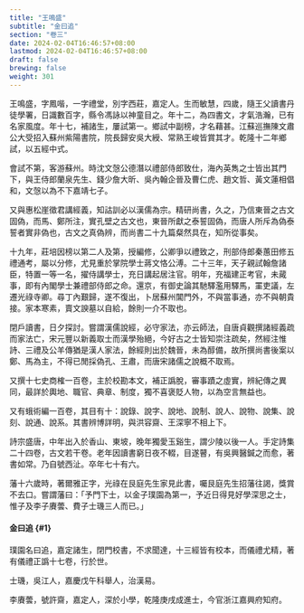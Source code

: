 ```yaml
---
title: "王鳴盛"
subtitle: "金曰追"
section: "卷三"
date: 2024-02-04T16:46:57+08:00
lastmod: 2024-02-04T16:46:57+08:00
draft: false
brewing: false
weight: 301
---
```



王鳴盛，字鳳喈，一字禮堂，別字西莊，嘉定人。生而敏慧，四歲，隨王父讀書丹徒學署，日識數百字，縣令馮詠以神童目之。年十二，為四書文，才氣浩瀚，已有名家風度。年十七，補諸生，屢試第一。鄉試中副榜，才名藉甚。江蘇巡撫陳文肅公大受招入蘇州紫陽書院，院長歸安吳大綬、常熟王峻皆賞其才。乾隆十二年鄉試，以五經中式。

會試不第，客游蘇州。時沈文愨公德潛以禮部侍郎致仕，海內英雋之士皆出其門下，與王侍郎蘭泉先生、錢少詹大昕、吳內翰企晉及曹仁虎、趙文哲、黃文蓮相倡和，文愨以為不下嘉靖七子。

又與惠松崖徵君講經義，知詁訓必以漢儒為宗。精研尚書，久之，乃信東晉之古文固偽，而馬、鄭所注，實孔壁之古文也，東晉所獻之泰誓固偽，而唐人所斥為偽泰誓者實非偽也，古文之真偽辨，而尚書二十九篇粲然具在，知所從事矣。

十九年，莊培因榜以第二人及第，授編修，公卿爭以禮致之，刑部侍郎秦蕙田修五禮通考，屬以分修，尤見重於掌院學士蔣文恪公溥。二十三年，天子親試翰詹諸臣，特置一等一名，擢侍講學士，充日講起居注官。明年，充福建正考官，未蕆事，即有內閣學士兼禮部侍郎之命。還京，有御史論其馳驛濫用驛馬，罣吏議，左遷光祿寺卿。尋丁內艱歸，遂不復出，卜居蘇州閶門外，不與當事通，亦不與朝貴接。家本寒素，賣文諛墓以自給，餘則一介不取也。

閉戶讀書，日夕探討。嘗謂漢儒說經，必守家法，亦云師法，自唐貞觀撰諸經義疏而家法亡，宋元豐以新義取士而漢學殆絕，今好古之士皆知崇注疏矣，然經注惟詩、三禮及公羊傳猶是漢人家法，餘經則出於魏晉，未為醇備，故所撰尚書後案以鄭、馬為主，不得已閒採偽孔、王肅，而唐宋諸儒之說概不取焉。

又撰十七史商榷一百卷，主於校勘本文，補正譌脫，審事蹟之虛實，辨紀傳之異同，最詳於輿地、職官、典章、制度，獨不喜褒貶人物，以為空言無益也。

又有蛾術編一百卷，其目有十：說錄、說字、說地、說制、說人、說物、說集、說刻、說通、說系。其書辨博詳明，與洪容齋、王深寧不相上下。

詩宗盛唐，中年出入於香山、東坡，晚年獨愛玉谿生，謂少陵以後一人。手定詩集二十四卷，古文若干卷。老年因讀書窮日夜不輟，目遂瞽，有吳興醫鍼之而愈，著書如常。乃自號西沚。卒年七十有六。

藩十六歲時，著爾雅正字，光祿在艮庭先生家見此書，囑艮庭先生招藩往謁，獎賞不去口。嘗謂藩曰：「予門下士，以金子璞園為第一，予近日得見好學深思之士，惟子及李子賡蕓、費子士璣三人而已。」

#### 金曰追 {#1}

璞園名曰追，嘉定諸生，閉門校書，不求聞達，十三經皆有校本，而儀禮尤精，著有儀禮正譌十七卷，行於世。

士璣，吳江人，嘉慶戊午科舉人，治漢易。

李賡蕓，號許齋，嘉定人，深於小學，乾隆庚戌成進士，今官浙江嘉興府知府。
